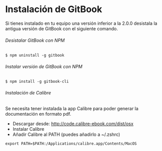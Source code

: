 # Instalación de GitBook

Si tienes instalado en tu equipo una versión inferior a la 2.0.0 desistala la antigua versión de GitBook con el siguiente comando.

###### Desistalar GitBook con NPM

````
$ npm uninstall -g gitbook
````

###### Instalar versión de GitBook con NPM

```
$ npm install -g gitbook-cli
```

###### Instalación de Calibre

Se necesita tener instalada la app Calibre para poder generar la documentación en formato pdf.

* Descargar desde: http://code.calibre-ebook.com/dist/osx
* Instalar Calibre
* Añadir Calibre al PATH (puedes añadirlo a ~/.zshrc)

````
export PATH=$PATH:/Applications/calibre.app/Contents/MacOS
````